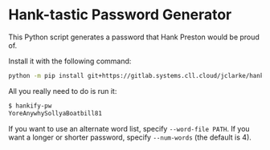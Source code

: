 # Hank-tastic Password Generator

This Python script generates a password that Hank Preston would be proud of.

Install it with the following command:

```sh
python -m pip install git+https://gitlab.systems.cll.cloud/jclarke/hankify-pw.git
```

All you really need to do is run it:

```bash
$ hankify-pw
YoreAnywhySollyaBoatbill81
```

If you want to use an alternate word list, specify `--word-file PATH`.  If you want a longer or shorter password, specify `--num-words` (the default is 4).
